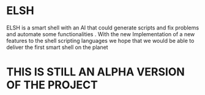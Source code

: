 # ELSH
ELSH is a smart shell with an AI that could generate scripts and fix problems and automate some functionalities . With the new Implementation of a new features to the shell scripting languages we hope that we would be able to deliver the first smart shell on the planet 

# THIS  IS STILL AN ALPHA VERSION OF THE PROJECT
